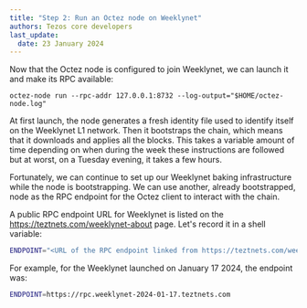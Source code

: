 ```yaml
---
title: "Step 2: Run an Octez node on Weeklynet"
authors: Tezos core developers
last_update:
  date: 23 January 2024
---
```


Now that the Octez node is configured to join Weeklynet, we can launch it and make its RPC available:

```
octez-node run --rpc-addr 127.0.0.1:8732 --log-output="$HOME/octez-node.log"
```

At first launch, the node generates a fresh identity file used to identify itself on the Weeklynet L1 network.
Then it bootstraps the chain, which means that it downloads and applies all the blocks.
This takes a variable amount of time depending on when during the week these instructions are followed but at worst, on a Tuesday evening, it takes a few hours.

Fortunately, we can continue to set up our Weeklynet baking infrastructure while the node is bootstrapping.
We can use another, already bootstrapped, node as the RPC endpoint for the Octez client to interact with the chain.

A public RPC endpoint URL for Weeklynet is listed on the https://teztnets.com/weeklynet-about page.
Let's record it in a shell variable:

```bash
ENDPOINT="<URL of the RPC endpoint linked from https://teztnets.com/weeklynet-about>"
```

For example, for the Weeklynet launched on January 17 2024, the endpoint was:

```bash
ENDPOINT=https://rpc.weeklynet-2024-01-17.teztnets.com
```
